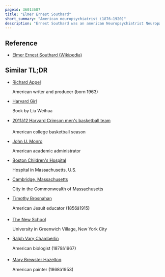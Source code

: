 ```yaml
---
pageid: 36013687
title: "Elmer Ernest Southard"
short_summary: "American neuropsychiatrist (1876–1920)"
description: "Ernest Southard was an american Neuropsychiatrist Neuropathologist Professor and Author. Born in Boston, Massachusetts, Southard lived in the City for nearly his entire Life. He attended the Boston latin School and completed his Education at Harvard University. At harvard Southard distinguished himself as a Chess Player. After Briefly studying in Germany he returned to the united States as a Pathologist at Danvers State Hospital. Southard held academic Appointments at Harvard University and its medical School."
---
```


## Reference

- [Elmer Ernest Southard (Wikipedia)](https://en.wikipedia.org/?curid=36013687)

## Similar TL;DR

- [Richard Appel](/tldr/en/richard-appel)

  American writer and producer (born 1963)

- [Harvard Girl](/tldr/en/harvard-girl)

  Book by Liu Weihua

- [2011â12 Harvard Crimson men's basketball team](/tldr/en/201112-harvard-crimson-mens-basketball-team)

  American college basketball season

- [John U. Monro](/tldr/en/john-u-monro)

  American academic administrator

- [Boston Children's Hospital](/tldr/en/boston-childrens-hospital)

  Hospital in Massachusetts, U.S.

- [Cambridge, Massachusetts](/tldr/en/cambridge-massachusetts)

  City in the Commonwealth of Massachusetts

- [Timothy Brosnahan](/tldr/en/timothy-brosnahan)

  American Jesuit educator (1856â1915)

- [The New School](/tldr/en/the-new-school)

  University in Greenwich Village, New York City

- [Ralph Vary Chamberlin](/tldr/en/ralph-vary-chamberlin)

  American biologist (1879â1967)

- [Mary Brewster Hazelton](/tldr/en/mary-brewster-hazelton)

  American painter (1868â1953)
